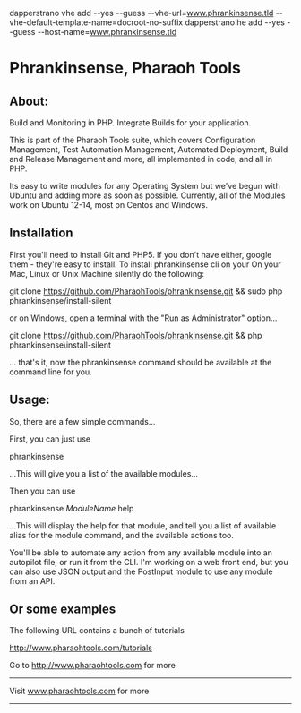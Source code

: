 dapperstrano vhe add --yes --guess --vhe-url=www.phrankinsense.tld --vhe-default-template-name=docroot-no-suffix
dapperstrano he add --yes --guess --host-name=www.phrankinsense.tld


# Phrankinsense, Pharaoh Tools

## About:

Build and Monitoring in PHP. Integrate Builds for your application.

This is part of the Pharaoh Tools suite, which covers Configuration Management, Test Automation Management, Automated
Deployment, Build and Release Management and more, all implemented in code, and all in PHP.

Its easy to write modules for any Operating System but we've begun with Ubuntu and adding more as soon as possible.
Currently, all of the Modules work on Ubuntu 12-14, most on Centos and Windows.

    
## Installation

First you'll need to install Git and PHP5. If you don't have either, google them - they're easy to install. To install
phrankinsense cli on your On your Mac, Linux or  Unix Machine silently do the following:

git clone https://github.com/PharaohTools/phrankinsense.git && sudo php phrankinsense/install-silent

or on Windows, open a terminal with the "Run as Administrator" option...

git clone https://github.com/PharaohTools/phrankinsense.git && php phrankinsense\install-silent

... that's it, now the phrankinsense command should be available at the command line for you.


## Usage:

So, there are a few simple commands...

First, you can just use

phrankinsense

...This will give you a list of the available modules...

Then you can use

phrankinsense *ModuleName* help

...This will display the help for that module, and tell you a list of available alias for the module command, and the
available actions too.

You'll be able to automate any action from any available module into an autopilot file, or run it from the CLI. I'm
working on a web front end, but you can also use JSON output and the PostInput module to use any module from an API.


## Or some examples

The following URL contains a bunch of tutorials

http://www.pharaohtools.com/tutorials

Go to http://www.pharaohtools.com for more

---------------------------------------
Visit www.pharaohtools.com for more
******************************